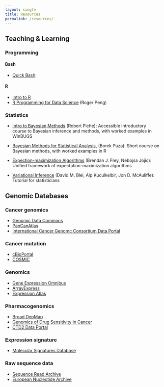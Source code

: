 ```yaml
---
layout: single
title: Resources
permalink: /resources/
---
```


## Teaching & Learning

### Programming

#### Bash

- [Quick Bash](https://djhshih.gitbook.io/quick-bash/)

#### R

- [Intro to R](https://github.com/djhshih/intro-r)
- [R Programming for Data
  Science](https://bookdown.org/rdpeng/rprogdatascience/) (Roger Peng)

### Statistics

- [Intro to Bayesian Methods](https://trepo.tuni.fi/bitstream/handle/10024/128392/bayesian_methods.pdf)
  (Robert Piche):
  Accessible introductory course to Bayesian inference and methods,
  with worked examples in WinBUGS

- [Bayesian Methods for Statistical Analysis](https://library.oapen.org/bitstream/handle/20.500.12657/32424/611011.pdf),
  (Borek Puza):
  Short course on Bayesian methods, with worked examples in R

- [Expection-maximization Algorithms](https://www.cs.ubc.ca/~murphyk/Teaching/Papers/freyJojicTutorial_pami_sep05.pdf)
  (Brendan J. Frey, Nebojsa Jojic):
  Unified framework of expectation-maximization algorithms

- [Variational Inference](https://arxiv.org/abs/1601.00670)
  (David M. Blei, Alp Kuculkelbir, Jon D. McAuliffe):
  Tutorial for statisticians


## Genomic Databases

### Cancer genomics

- [Genomic Data Commons](https://portal.gdc.cancer.gov/)
- [PanCanAtlas](https://gdc.cancer.gov/about-data/publications/pancanatlas)
- [International Cancer Genomc Consortium Data Portal](https://dcc.icgc.org/)

### Cancer mutation

- [cBioPortal](https://www.cbioportal.org/)
- [COSMIC](https://cancer.sanger.ac.uk/cell_lines/download)

### Genomics

- [Gene Expression Omnibus](https://www.ncbi.nlm.nih.gov/geo/)
- [ArrayExpress](https://www.ebi.ac.uk/arrayexpress/)
- [Expression Atlas](https://www.ebi.ac.uk/gxa/home)

### Pharmacogenomics

- [Broad DepMap](https://depmap.org/portal/download/)
- [Genomics of Drug Sensitivity in
  Cancer](https://www.cancerrxgene.org/downloads/bulk_download)
- [CTD2 Data Portal](https://ocg.cancer.gov/programs/ctd2/data-portal/)

### Expression signature

- [Molecular Signatures Database](https://www.gsea-msigdb.org/gsea/msigdb/)

### Raw sequence data

- [Sequence Read Archive](https://www.ncbi.nlm.nih.gov/sra)
- [European Nucleotide Archive](https://www.ebi.ac.uk/ena/browser/)

